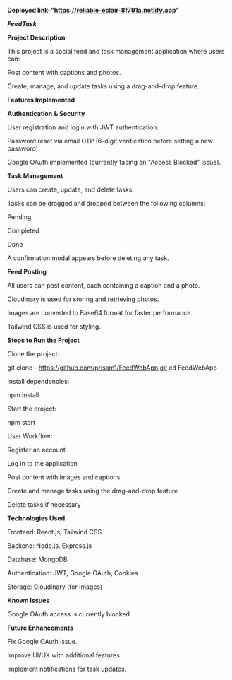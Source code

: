 **Deployed link-"https://reliable-eclair-8f791a.netlify.app"**

***FeedTask***

**Project Description**

This project is a social feed and task management application where users can:

Post content with captions and photos.

Create, manage, and update tasks using a drag-and-drop feature.

 **Features Implemented**

**Authentication & Security**

User registration and login with JWT authentication.

Password reset via email OTP (6-digit verification before setting a new password).

Google OAuth implemented (currently facing an "Access Blocked" issue).

**Task Management**

Users can create, update, and delete tasks.

Tasks can be dragged and dropped between the following columns:

Pending

Completed

Done

A confirmation modal appears before deleting any task.

**Feed Posting**

All users can post content, each containing a caption and a photo.

Cloudinary is used for storing and retrieving photos.

Images are converted to Base64 format for faster performance.

Tailwind CSS is used for styling.

**Steps to Run the Project**

Clone the project:

git clone - https://github.com/prisam1/FeedWebApp.git
cd FeedWebApp

Install dependencies:

npm install

Start the project:

npm start

User Workflow:

Register an account

Log in to the application

Post content with images and captions

Create and manage tasks using the drag-and-drop feature

Delete tasks if necessary

**Technologies Used**

Frontend: React.js, Tailwind CSS

Backend: Node.js, Express.js

Database: MongoDB

Authentication: JWT, Google OAuth, Cookies

Storage: Cloudinary (for images)

**Known Issues**

Google OAuth access is currently blocked.

**Future Enhancements**

Fix Google OAuth issue.

Improve UI/UX with additional features.

Implement notifications for task updates.